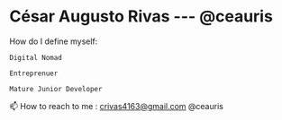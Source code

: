 # **César Augusto Rivas --- @ceauris**

How do I define myself:

```
Digital Nomad

Entreprenuer

Mature Junior Developer
```

📫 How to reach to me : crivas4163@gmail.com @ceauris


<!---
ceauris/ceauris is a ✨ special ✨ repository because its `README.md` (this file) appears on your GitHub profile.
You can click the Preview link to take a look at your changes.
--->
